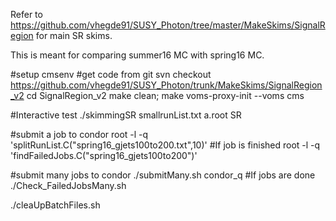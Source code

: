 Refer to https://github.com/vhegde91/SUSY_Photon/tree/master/MakeSkims/SignalRegion for main SR skims.

This is meant for comparing summer16 MC with spring16 MC.

#setup cmsenv
#get code from git
svn checkout https://github.com/vhegde91/SUSY_Photon/trunk/MakeSkims/SignalRegion_v2
cd SignalRegion_v2
make clean; make
voms-proxy-init --voms cms

#Interactive test
./skimmingSR smallrunList.txt a.root SR

#submit a job to condor
root -l -q 'splitRunList.C("spring16_gjets100to200.txt",10)'
#If job is finished
root -l -q 'findFailedJobs.C("spring16_gjets100to200")'

#submit many jobs to condor
./submitMany.sh
condor_q <username>
#If jobs are done
./Check_FailedJobsMany.sh

./cleaUpBatchFiles.sh

```
